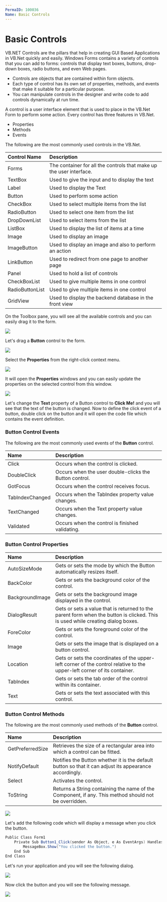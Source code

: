 ```yaml
---
PermaID: 100036
Name: Basic Controls
---
```


# Basic Controls

VB.NET Controls are the pillars that help in creating GUI Based Applications in VB.Net quickly and easily. Windows Forms contains a variety of controls that you can add to forms: controls that display text boxes, buttons, drop-down boxes, radio buttons, and even Web pages.

 - Controls are objects that are contained within form objects. 
 - Each type of control has its own set of properties, methods, and events that make it suitable for a particular purpose. 
 - You can manipulate controls in the designer and write code to add controls dynamically at run time.

A control is a user interface element that is used to place in the VB.Net Form to perform some action. Every control has three features in VB.Net.

 - Properties
 - Methods
 - Events

The following are the most commonly used controls in the VB.Net.

| Control Name     | Description                                                     |
| :----------------| :---------------------------------------------------------------|
| Forms            | The container for all the controls that make up the user interface. |
| TextBox          | Used to give the input and to display the text                  |
| Label            | Used to display the Text                                        |
| Button           | Used to perform some action                                     |
| CheckBox         | Used to select multiple items from the list                     |
| RadioButton      | Used to select one item from the list                           |
| DropDownList     | Used to select items from the list                              |
| ListBox          | Used to display the list of items at a time                     |
| Image            | Used to display an image                                        |
| ImageButton      | Used to display an image and also to perform an action          |
| LinkButton       | Used to redirect from one page to another page                  |
| Panel            | Used to hold a list of controls                                 |
| CheckBoxList     | Used to give multiple items in one control                      |
| RadioButtonList  | Used to give multiple items in one control                      |
| GridView         | Used to display the backend database in the front view          |

On the Toolbox pane, you will see all the available controls and you can easily drag it to the form.

<img src="images/winforms-4.png">

Let's drag a **Button** control to the form. 

<img src="images/winforms-5.png">

Select the **Properties** from the right-click context menu.
 
<img src="images/winforms-6.png">

It will open the **Properties** windows and you can easily update the properties on the selected control from this window.

<img src="images/winforms-7.png">

Let's change the **Text** property of a Button control to **Click Me!** and you will see that the text of the button is changed. Now to define the click event of a button, double click on the button and it will open the code file which contains the event definition.

### Button Control Events 

The following are the most commonly used events of the **Button** control.

| Name                     | Description                                                                  |
| :------------------------| :----------------------------------------------------------------------------|
| Click                    | Occurs when the control is clicked.                                          |
| DoubleClick              | Occurs when the user double-clicks the Button control.                       |
| GotFocus                 | Occurs when the control receives focus.                                      |
| TabIndexChanged          | Occurs when the TabIndex property value changes.                             |
| TextChanged              | Occurs when the Text property value changes.                                 |
| Validated                | Occurs when the control is finished validating.                              |

### Button Control Properties

| Name                     | Description                                                                  |
| :------------------------| :----------------------------------------------------------------------------|
| AutoSizeMode             | Gets or sets the mode by which the Button automatically resizes itself.      |
| BackColor                | Gets or sets the background color of the control.                            |
| BackgroundImage          | Gets or sets the background image displayed in the control.                  |
| DialogResult             | Gets or sets a value that is returned to the parent form when the button is clicked. This is used while creating dialog boxes. |
| ForeColor                | Gets or sets the foreground color of the control.                            |
| Image                    | Gets or sets the image that is displayed on a button control.                |
| Location                 | Gets or sets the coordinates of the upper-left corner of the control relative to the upper-left corner of its container. |
| TabIndex                 | Gets or sets the tab order of the control within its container.              |
| Text                     | Gets or sets the text associated with this control.                          |

### Button Control Methods

The following are the most commonly used methods of the **Button** control.

| Name                     | Description                                                                  |
| :------------------------| :----------------------------------------------------------------------------|
| GetPreferredSize         | Retrieves the size of a rectangular area into which a control can be fitted. |
| NotifyDefault            | Notifies the Button whether it is the default button so that it can adjust its appearance accordingly. |
| Select                   | Activates the control.                                                       |
| ToString                 | Returns a String containing the name of the Component, if any. This method should not be overridden. |


<img src="images/winforms-8.png">

Let's add the following code which will display a message when you click the button.

```csharp
Public Class Form1
    Private Sub Button1_Click(sender As Object, e As EventArgs) Handles Button1.Click
        MessageBox.Show("You clicked the button.")
    End Sub
End Class
```

Let's run your application and you will see the following dialog.

<img src="images/winforms-9.png">

Now click the button and you will see the following message.

<img src="images/winforms-10.png">

